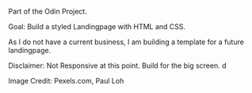 Part of the Odin Project. 

Goal: Build a styled Landingpage with HTML and CSS.

As I do not have a current business, I am building a template for a future landingpage. 

Disclaimer: Not Responsive at this point. Build for the big screen. d


Image Credit: 
Pexels.com, Paul Loh